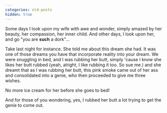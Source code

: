 ```yaml
---
categories: old-posts
hidden: true
---
```


Some days I look upon my wife with awe and wonder, simply amazed by her beauty, her compassion, her inner child. And other days, I look upon her, and go "you are **such** a dork"...
<!--more-->
Take last night for instance. She told me about this dream she had. It was one of those dreams you have that incorporate reality into your dream. We were snuggling in bed, and I was rubbing her butt, simply 'cause I know she likes her butt rubbed (yeah, alright, I like rubbing it too. So sue me.) and she dreamt that as I was rubbing her butt, this pink smoke came out of her ass and consolidated into a genie, who then proceeded to give me three wishes.

No more ice cream for her before she goes to bed!

And for those of you wondering, yes, I rubbed her butt a lot trying to get the genie to come out.
